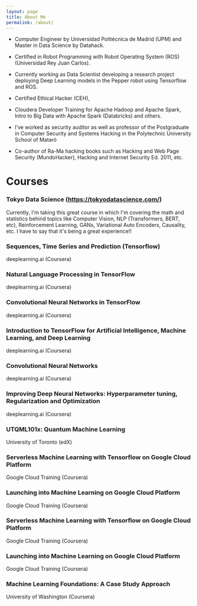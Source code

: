 ```yaml
---
layout: page
title: About Me
permalink: /about/
---
```



* Computer Engineer by Universidad Politécnica de Madrid (UPM) and Master in Data Science by Datahack.

* Certified in Robot Programming with Robot Operating System (ROS) (Universidad Rey Juan Carlos).

* Currently working as Data Scientist developing a research project deploying Deep Learning models in the Pepper robot using Tensorflow and ROS.

* Certified Ethical Hacker (CEH),

* Cloudera Developer Training for Apache Hadoop and Apache Spark, Intro to Big Data with Apache Spark (Databricks) and others.

* I’ve worked as security auditor as well as professor of the Postgraduate in Computer Security and Systems Hacking in the Polytechnic University School of Mataró

* Co-author of Ra-Ma hacking books such as Hacking and Web Page Security (MundoHacker), Hacking and Internet Security Ed. 2011, etc.

# Courses

### Tokyo Data Science (https://tokyodatascience.com/)

Currently, I'm taking this great course in which I'm covering the math and statistics behind topics like Computer Vision, NLP (Transformers,  BERT, etc), Reinforcement Learning, GANs, Variational Auto Encoders, Causality, etc. I have to say that it's being a great experience!!

### Sequences, Time Series and Prediction (Tensorflow) 

deeplearning.ai (Coursera)
[](https://coursera.org/share/97ed885e9627ae5d451a6e375ae58430)

### Natural Language Processing in TensorFlow

deeplearning.ai (Coursera)

### Convolutional Neural Networks in TensorFlow

deeplearning.ai (Coursera)

### Introduction to TensorFlow for Artificial Intelligence, Machine Learning, and Deep Learning

deeplearning.ai (Coursera)

### Convolutional Neural Networks

deeplearning.ai (Coursera)

### Improving Deep Neural Networks: Hyperparameter tuning, Regularization and Optimization

deeplearning.ai (Coursera)

### UTQML101x: Quantum Machine Learning

University of Toronto (edX)

### Serverless Machine Learning with Tensorflow on Google Cloud Platform

Google Cloud Training (Coursera)

### Launching into Machine Learning on Google Cloud Platform

Google Cloud Training (Coursera)

### Serverless Machine Learning with Tensorflow on Google Cloud Platform

Google Cloud Training (Coursera)

### Launching into Machine Learning on Google Cloud Platform

Google Cloud Training (Coursera)

### Machine Learning Foundations: A Case Study Approach

University of Washington (Coursera)
